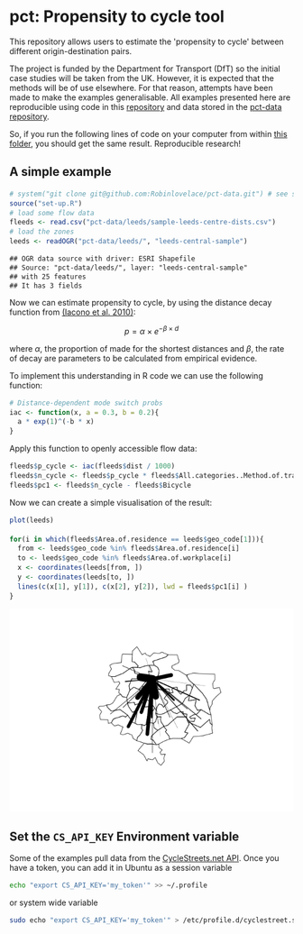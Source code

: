 # pct: Propensity to cycle tool

This repository allows users to estimate the 'propensity to cycle' between
different origin-destination pairs.

The project is funded by the Department for Transport (DfT) so the initial
case studies will be taken from the UK. However, it is expected that the 
methods will be of use elsewhere. For that reason, attempts have been made
to make the examples generalisable. All examples presented here
are reproducible using code in this [repository](https://github.com/Robinlovelace/pct)
and data stored in the [pct-data repository](https://github.com/Robinlovelace/pct-data/).

So, if you run the following lines of code on your computer from within
[this folder](https://github.com/Robinlovelace/pct/archive/master.zip), you should get the same result. Reproducible research!

## A simple example


```r
# system("git clone git@github.com:Robinlovelace/pct-data.git") # see set-up.R
source("set-up.R")
# load some flow data
fleeds <- read.csv("pct-data/leeds/sample-leeds-centre-dists.csv")
# load the zones
leeds <- readOGR("pct-data/leeds/", "leeds-central-sample")
```

```
## OGR data source with driver: ESRI Shapefile 
## Source: "pct-data/leeds/", layer: "leeds-central-sample"
## with 25 features
## It has 3 fields
```

Now we can estimate propensity to cycle, by using the distance
decay function from [(Iacono et al. 2010)](http://linkinghub.elsevier.com/retrieve/pii/S0966692309000210):

$$
 p = \alpha \times e^{- \beta \times d}
$$

where $\alpha$, the proportion of made for the shortest distances
and $\beta$, the rate of decay
are parameters to be calculated from empirical evidence. 

To implement this understanding in R code we can use the following function:


```r
# Distance-dependent mode switch probs
iac <- function(x, a = 0.3, b = 0.2){
  a * exp(1)^(-b * x)
}
```

Apply this function to openly accessible flow data:


```r
fleeds$p_cycle <- iac(fleeds$dist / 1000)
fleeds$n_cycle <- fleeds$p_cycle * fleeds$All.categories..Method.of.travel.to.work
fleeds$pc1 <- fleeds$n_cycle - fleeds$Bicycle
```

Now we can create a simple visualisation of the result:


```r
plot(leeds)

for(i in which(fleeds$Area.of.residence == leeds$geo_code[1])){
  from <- leeds$geo_code %in% fleeds$Area.of.residence[i]
  to <- leeds$geo_code %in% fleeds$Area.of.workplace[i]
  x <- coordinates(leeds[from, ])
  y <- coordinates(leeds[to, ])
  lines(c(x[1], y[1]), c(x[2], y[2]), lwd = fleeds$pc1[i] )
}
```

![](README_files/figure-html/unnamed-chunk-4-1.png) 

## Set the `CS_API_KEY` Environment variable

Some of the examples pull data from the
[CycleStreets.net API](http://www.cyclestreets.net/api/).
Once you have a token, you can add it in Ubuntu as
a session variable


```bash
echo "export CS_API_KEY='my_token'" >> ~/.profile
```

or system wide variable


```bash
sudo echo "export CS_API_KEY='my_token'" > /etc/profile.d/cyclestreet.sh
```
